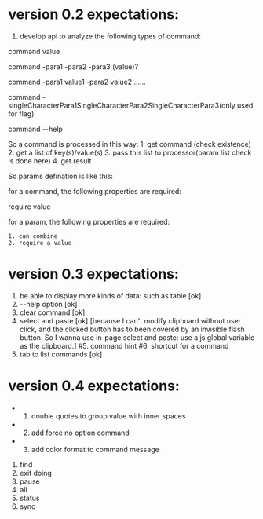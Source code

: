 version 0.2 expectations: 
===

1. develop api to analyze the following types of command:

  command value
  
  command -para1 -para2 -para3 (value)?
  
  command -para1 value1 -para2 value2 ......
  
  command -singleCharacterPara1SingleCharacterPara2SingleCharacterPara3(only used for flag)
  
  command --help
  
  So a command is processed in this way:
    1. get command (check existence)
    2. get a list of key(s)/value(s)
    3. pass this list to processor(param list check is done here)
    4. get result


  So params defination is like this:
  
  for a command, the following properties are required:
  
  require value
  
  for a param, the following properties are required:

    1. can combine
    2. require a value


version 0.3 expectations:
===

1. be able to display more kinds of data: such as table [ok]
2. --help option [ok]
3. clear command [ok]
4. select and paste [ok] [because I can't modify clipboard without user click, and the clicked button has to been covered by an invisible flash button. So I wanna use in-page select and paste: use a js global variable as the clipboard.]
#5. command hint
#6. shortcut for a command
5. tab to list commands [ok]

version 0.4 expectations:
===

* 1. double quotes to group value with inner spaces
* 2. add force no option command
* 3. add color format to command message 

1. find   
2. exit   doing
3. pause
4. all
5. status
6. sync





